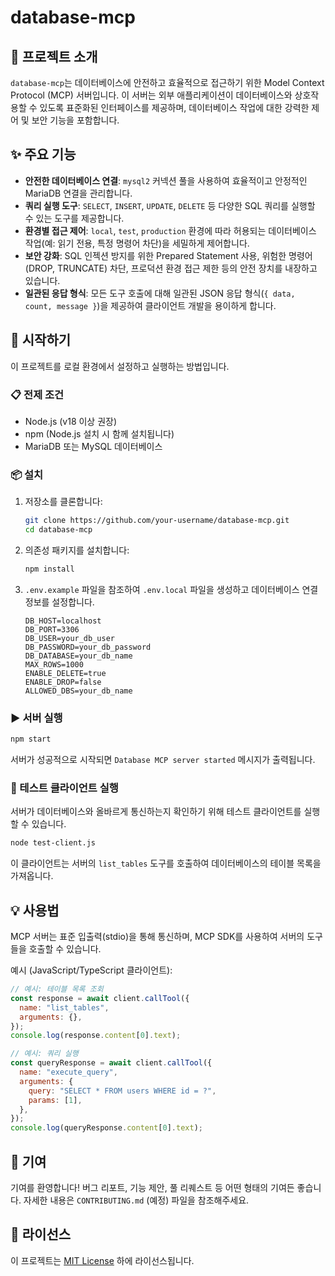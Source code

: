 # database-mcp

## 🚀 프로젝트 소개

`database-mcp`는 데이터베이스에 안전하고 효율적으로 접근하기 위한 Model Context Protocol (MCP) 서버입니다. 이 서버는 외부 애플리케이션이 데이터베이스와 상호작용할 수 있도록 표준화된 인터페이스를 제공하며, 데이터베이스 작업에 대한 강력한 제어 및 보안 기능을 포함합니다.

## ✨ 주요 기능

- **안전한 데이터베이스 연결**: `mysql2` 커넥션 풀을 사용하여 효율적이고 안정적인 MariaDB 연결을 관리합니다.
- **쿼리 실행 도구**: `SELECT`, `INSERT`, `UPDATE`, `DELETE` 등 다양한 SQL 쿼리를 실행할 수 있는 도구를 제공합니다.
- **환경별 접근 제어**: `local`, `test`, `production` 환경에 따라 허용되는 데이터베이스 작업(예: 읽기 전용, 특정 명령어 차단)을 세밀하게 제어합니다.
- **보안 강화**: SQL 인젝션 방지를 위한 Prepared Statement 사용, 위험한 명령어(DROP, TRUNCATE) 차단, 프로덕션 환경 접근 제한 등의 안전 장치를 내장하고 있습니다.
- **일관된 응답 형식**: 모든 도구 호출에 대해 일관된 JSON 응답 형식(`{ data, count, message }`)을 제공하여 클라이언트 개발을 용이하게 합니다.

## 🏁 시작하기

이 프로젝트를 로컬 환경에서 설정하고 실행하는 방법입니다.

### 📋 전제 조건

- Node.js (v18 이상 권장)
- npm (Node.js 설치 시 함께 설치됩니다)
- MariaDB 또는 MySQL 데이터베이스

### 📦 설치

1.  저장소를 클론합니다:
    ```bash
    git clone https://github.com/your-username/database-mcp.git
    cd database-mcp
    ```
2.  의존성 패키지를 설치합니다:
    ```bash
    npm install
    ```
3.  `.env.example` 파일을 참조하여 `.env.local` 파일을 생성하고 데이터베이스 연결 정보를 설정합니다.
    ```
    DB_HOST=localhost
    DB_PORT=3306
    DB_USER=your_db_user
    DB_PASSWORD=your_db_password
    DB_DATABASE=your_db_name
    MAX_ROWS=1000
    ENABLE_DELETE=true
    ENABLE_DROP=false
    ALLOWED_DBS=your_db_name
    ```

### ▶️ 서버 실행

```bash
npm start
```

서버가 성공적으로 시작되면 `Database MCP server started` 메시지가 출력됩니다.

### 🧪 테스트 클라이언트 실행

서버가 데이터베이스와 올바르게 통신하는지 확인하기 위해 테스트 클라이언트를 실행할 수 있습니다.

```bash
node test-client.js
```

이 클라이언트는 서버의 `list_tables` 도구를 호출하여 데이터베이스의 테이블 목록을 가져옵니다.

## 💡 사용법

MCP 서버는 표준 입출력(stdio)을 통해 통신하며, MCP SDK를 사용하여 서버의 도구들을 호출할 수 있습니다.

예시 (JavaScript/TypeScript 클라이언트):

```javascript
// 예시: 테이블 목록 조회
const response = await client.callTool({
  name: "list_tables",
  arguments: {},
});
console.log(response.content[0].text);

// 예시: 쿼리 실행
const queryResponse = await client.callTool({
  name: "execute_query",
  arguments: {
    query: "SELECT * FROM users WHERE id = ?",
    params: [1],
  },
});
console.log(queryResponse.content[0].text);
```

## 🤝 기여

기여를 환영합니다! 버그 리포트, 기능 제안, 풀 리퀘스트 등 어떤 형태의 기여든 좋습니다. 자세한 내용은 `CONTRIBUTING.md` (예정) 파일을 참조해주세요.

## 📄 라이선스

이 프로젝트는 [MIT License](LICENSE) 하에 라이선스됩니다.
